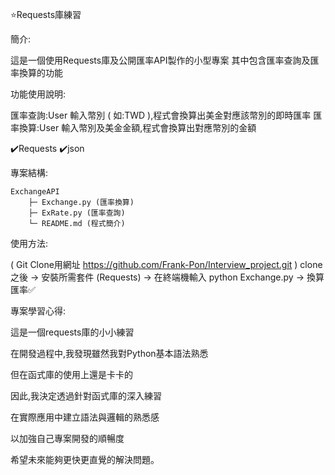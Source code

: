 ⭐Requests庫練習

簡介:

這是一個使用Requests庫及公開匯率API製作的小型專案
其中包含匯率查詢及匯率換算的功能

功能使用說明:

匯率查詢:User 輸入幣別 ( 如:TWD ),程式會換算出美金對應該幣別的即時匯率
匯率換算:User 輸入幣別及美金金額,程式會換算出對應幣別的金額

✔️Requests  ✔️json 

專案結構:

```
ExchangeAPI
    ├─ Exchange.py (匯率換算)
    ├─ ExRate.py (匯率查詢)
    └─ README.md (程式簡介)
```

使用方法:

( Git Clone用網址 https://github.com/Frank-Pon/Interview_project.git ) clone之後 -> 安裝所需套件 (Requests) -> 在終端機輸入 python Exchange.py -> 換算匯率✅


專案學習心得:

這是一個requests庫的小小練習

在開發過程中,我發現雖然我對Python基本語法熟悉

但在函式庫的使用上還是卡卡的

因此,我決定透過針對函式庫的深入練習

在實際應用中建立語法與邏輯的熟悉感

以加強自己專案開發的順暢度

希望未來能夠更快更直覺的解決問題。